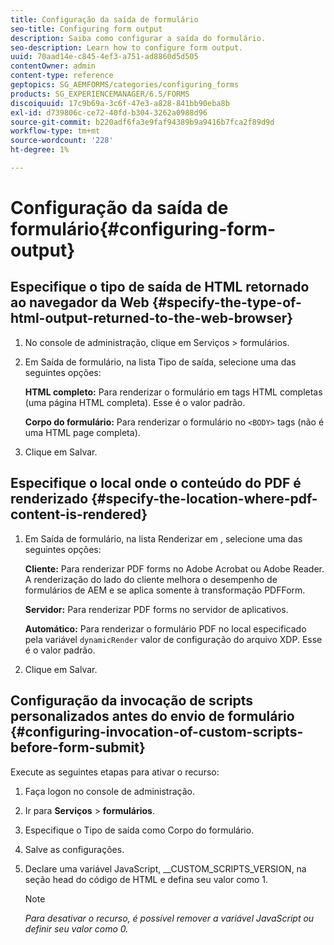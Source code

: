 ```yaml
---
title: Configuração da saída de formulário
seo-title: Configuring form output
description: Saiba como configurar a saída do formulário.
seo-description: Learn how to configure form output.
uuid: 70aad14e-c845-4ef3-a751-ad8860d5d505
contentOwner: admin
content-type: reference
geptopics: SG_AEMFORMS/categories/configuring_forms
products: SG_EXPERIENCEMANAGER/6.5/FORMS
discoiquuid: 17c9b69a-3c6f-47e3-a828-841bb90eba8b
exl-id: d739806c-ce72-40fd-b304-3262a0988d96
source-git-commit: b220adf6fa3e9faf94389b9a9416b7fca2f89d9d
workflow-type: tm+mt
source-wordcount: '228'
ht-degree: 1%

---
```


# Configuração da saída de formulário{#configuring-form-output}

## Especifique o tipo de saída de HTML retornado ao navegador da Web {#specify-the-type-of-html-output-returned-to-the-web-browser}

1. No console de administração, clique em Serviços > formulários.
1. Em Saída de formulário, na lista Tipo de saída, selecione uma das seguintes opções:

   **HTML completo:** Para renderizar o formulário em tags HTML completas (uma página HTML completa). Esse é o valor padrão.

   **Corpo do formulário:** Para renderizar o formulário no `<BODY>` tags (não é uma HTML page completa).

1. Clique em Salvar.

## Especifique o local onde o conteúdo do PDF é renderizado {#specify-the-location-where-pdf-content-is-rendered}

1. Em Saída de formulário, na lista Renderizar em , selecione uma das seguintes opções:

   **Cliente:** Para renderizar PDF forms no Adobe Acrobat ou Adobe Reader. A renderização do lado do cliente melhora o desempenho de formulários de AEM e se aplica somente à transformação PDFForm.

   **Servidor:** Para renderizar PDF forms no servidor de aplicativos.

   **Automático:** Para renderizar o formulário PDF no local especificado pela variável `dynamicRender` valor de configuração do arquivo XDP. Esse é o valor padrão.

1. Clique em Salvar.

## Configuração da invocação de scripts personalizados antes do envio de formulário {#configuring-invocation-of-custom-scripts-before-form-submit}

Execute as seguintes etapas para ativar o recurso:

1. Faça logon no console de administração.
1. Ir para **Serviços** > **formulários**.
1. Especifique o Tipo de saída como Corpo do formulário.
1. Salve as configurações.
1. Declare uma variável JavaScript, __CUSTOM_SCRIPTS_VERSION, na seção head do código de HTML e defina seu valor como 1.

   >[!NOTE]
   >
   >*Para desativar o recurso, é possível remover a variável JavaScript ou definir seu valor como 0.*
